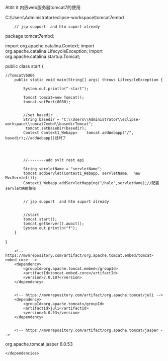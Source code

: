 Atitit it 内嵌web服务器tomcat7的使用

C:\Users\Administrator\eclipse-workspace\tomcat7embd


		// jsp support  and htm suport already

package tomcat7embd;

import org.apache.catalina.Context;
import org.apache.catalina.LifecycleException;
import org.apache.catalina.startup.Tomcat;

public class start {

	//TomcatV6U66
		public static void main(String[] args) throws LifecycleException {
			
			System.out.println("-start");
			
			Tomcat tomcat=new Tomcat();	
			tomcat.setPort(8080);
			
			
			//set basedir
		 	String basedir = "C:\\Users\\Administrator\\eclipse-workspace\\tomcat7embd\\basedirTomcat";
			 tomcat.setBaseDir(basedir);	
			Context Context1_Webapp=	tomcat.addWebapp("/", basedir);//addWebapp()过时了		
			
			
			
			
			//--------add svlt rest api
			
			String servletName = "servletName";
			tomcat.addServlet(Context1_Webapp, servletName,  new MvcServlet());
			Context1_Webapp.addServletMapping("/halo",servletName);//配置servlet映射路径
			
			
			// jsp support  and htm suport already
			
			
			//start
			tomcat.start();
			tomcat.getServer().await();
			System.out.println("f");
		}
}





<dependencies>

		<!-- https://mvnrepository.com/artifact/org.apache.tomcat.embed/tomcat-embed-core -->
		<dependency>
			<groupId>org.apache.tomcat.embed</groupId>
			<artifactId>tomcat-embed-core</artifactId>
			<version>7.0.107</version>
		</dependency>


		<!-- https://mvnrepository.com/artifact/org.apache.tomcat/juli -->
		<dependency>
			<groupId>org.apache.tomcat</groupId>
			<artifactId>juli</artifactId>
			<version>6.0.53</version>
		</dependency>
		
		
		<!-- https://mvnrepository.com/artifact/org.apache.tomcat/jasper -->
<dependency>
    <groupId>org.apache.tomcat</groupId>
    <artifactId>jasper</artifactId>
    <version>6.0.53</version>
</dependency>
		


	</dependencies>
